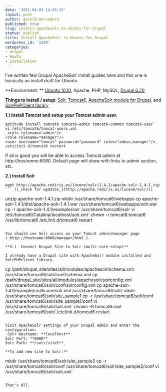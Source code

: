 ```yaml
---
date: '2011-04-03 14:26:25'
layout: post
author: gerold-mercadero
published: true
slug: install-apachesolr-in-ubuntu-for-drupal
status: publish
title: Install ApacheSolr in Ubuntu for Drupal
wordpress_id: '1259'
categories:
- drupal
- HowTo
- Installation
---
```


I've written few Drupal ApacheSolr install guides here and this one is basically an install draft for Ubuntu.

**Environment: **  [Ubuntu 10.10](http://www.ubuntu.com/), Apache, PHP, MySQL, [Drupal 6.20](http://drupal.org)

**Things to install / setup**:   [Solr](http://apache.rediris.es/lucene/solr/), [Tomcat6](http://tomcat.apache.org/download-60.cgi), [ApacheSolr module for Drupal](http://drupal.org/project/apachesolr), and [SolrPHPClient library](http://code.google.com/p/solr-php-client/)



**1.)  Install Tomcat and setup your Tomcat admin user.**

```
aptitude install tomcat6 tomcat6-admin tomcat6-common tomcat6-user
vi /etc/tomcat6/tomcat-users.xml
_<role rolename="admin"/>
<role rolename="manager"/>
<user username="tomcat" password="password" roles="admin,manager"/>_
/etc/init.d/tomcat6 restart
```

If all is good you will be able to access Tomcat admin at _http://hostname:8080_.  Default page will show with links to admin section, etc.

**2.)  Install Solr**

```
wget http://apache.rediris.es/lucene/solr/1.4.1/apache-solr-1.4.1.zip
``` ([_check for updates_](http://apache.rediris.es/lucene/solr/))
```
unzip apache-solr-1.4.1.zip
mkdir /usr/share/tomcat6/webapps
cp apache-solr-1.4.1/dist/apache-solr-1.4.1.war /usr/share/tomcat6/webapps/solr.war
cp -r apache-solr-1.4.1/example/solr /usr/share/tomcat6/solr
vi /etc/tomcat6/Catalina/localhost/solr.xml`
_<Context docBase="/usr/share/tomcat6/webapps/solr.war" debug="0" privileged="true" allowLinking="true" crossContext="true">
<Environment name="solr/home" type="java.lang.String" value="/usr/share/tomcat6/solr" override="true" />
</Context>_
chown -r tomcat6.tomcat6 /var/lib/tomcat6
/etc/init.d/tomcat6 restart
```

You should see Solr access on your Tomcat admin/manager page (_http://hostname:8080/manager/html_).

**3.)  Connect Drupal Site to Solr (multi-core setup)**

I already have a Drupal site with ApacheSolr module installed and SolrPHPclient library.

```
cp /path/drupal_site/sites/all/modules/apachesolr/schema.xml /usr/share/tomcat6/solr/conf/schema.xml
cp /path/drupal_site/sites/all/modules/apachesolr/solrconfig.xml /usr/share/tomcat6/solr/conf/solrconfig.xml
cp apache-solr-1.4.1/example/multicore/solr.xml /usr/share/tomcat6/solr/
mkdir /usr/share/tomcat6/solr/site_sample1
cp -r /usr/share/tomcat6/solr/conf /usr/share/tomcat6/solr/site_sample1/conf
vi /usr/share/tomcat6/solr/solr.xml`
_<core name="site1" instanceDir="site_sample1" />_
chown -R tomcat6:root /usr/share/tomcat6/solr/
/etc/init.d/tomcat6 restart
```

Visit ApacheSolr settings of your Drupal admin and enter the configuration:
_Solr Hostname: **localhost**
Solr Port: **8080**
Solr Path: **/solr/site1**_

**To add new site to Solr:**
```
mkdir /usr/share/tomcat6/solr/site_sample2
cp -r /usr/share/tomcat6/solr/conf /usr/share/tomcat6/solr/site_sample2/conf
vi /usr/share/tomcat6/solr/solr.xml`
_<core name="site2" instanceDir="site_sample2" />_
```

That's All.

